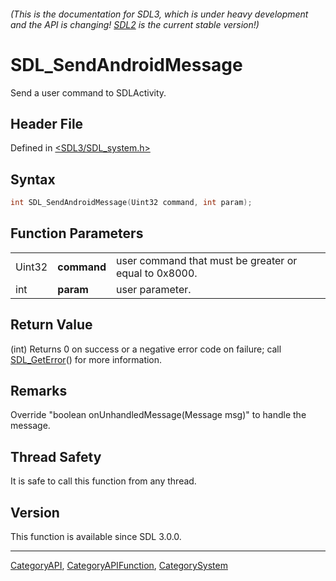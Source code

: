 ###### (This is the documentation for SDL3, which is under heavy development and the API is changing! [SDL2](https://wiki.libsdl.org/SDL2/) is the current stable version!)
# SDL_SendAndroidMessage

Send a user command to SDLActivity.

## Header File

Defined in [<SDL3/SDL_system.h>](https://github.com/libsdl-org/SDL/blob/main/include/SDL3/SDL_system.h)

## Syntax

```c
int SDL_SendAndroidMessage(Uint32 command, int param);
```

## Function Parameters

|        |             |                                                       |
| ------ | ----------- | ----------------------------------------------------- |
| Uint32 | **command** | user command that must be greater or equal to 0x8000. |
| int    | **param**   | user parameter.                                       |

## Return Value

(int) Returns 0 on success or a negative error code on failure; call
[SDL_GetError](SDL_GetError)() for more information.

## Remarks

Override "boolean onUnhandledMessage(Message msg)" to handle the message.

## Thread Safety

It is safe to call this function from any thread.

## Version

This function is available since SDL 3.0.0.

----
[CategoryAPI](CategoryAPI), [CategoryAPIFunction](CategoryAPIFunction), [CategorySystem](CategorySystem)

